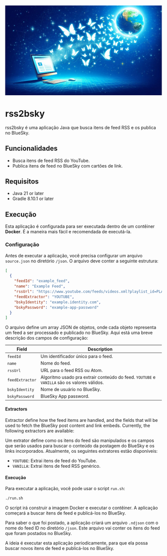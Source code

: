 ![img.png](img.png)

# rss2bsky

rss2bsky é uma aplicação Java que busca itens de feed RSS e os publica no BlueSky.

## Funcionalidades

- Busca itens de feed RSS do YouTube.
- Publica itens de feed no BlueSky com cartões de link.

## Requisitos

- Java 21 or later
- Gradle 8.10.1 or later

## Execução

Esta aplicação é configurada para ser executada dentro de um contêiner **Docker**. É a maneira mais fácil e recomendada de executá-la.

### Configuração

Antes de executar a aplicação, você precisa configurar um arquivo `source.json` no diretório `/json`.
O arquivo deve conter a seguinte estrutura:

```json
[
  {
    "feedId": "example_feed",
    "name": "Example Feed",
    "rssUrl": "https://www.youtube.com/feeds/videos.xml?playlist_id=PLAYLIST_ID",
    "feedExtractor": "YOUTUBE",
    "bskyIdentity": "example.identity.com",
    "bskyPassword": "example-app-password"
  }
]
```

O arquivo define um array JSON de objetos, onde cada objeto representa um feed a ser processado e publicado no BlueSky.
Aqui está uma breve descrição dos campos de configuração:

| Field          | Description                                                                                 |
|----------------|---------------------------------------------------------------------------------------------|
| `feedId`       | Um identificador único para o feed.                                                         |
| `name`         | Nome do feed.                                                                               |
| `rssUrl`       | URL para o feed RSS ou Atom.                                                                |
| `feedExtractor`| Algoritmo usado pra extrair conteúdo do feed. `YOUTUBE` e `VANILLA` são os valores válidos. |
| `bskyIdentity` | Nome de usuário no BlueSky.                                                                 |
| `bskyPassword` | BlueSky App password.                                                                       |

#### Extractors

Extractor define how the feed items are handled, and the fields that will be used to fetch the BlueSky post
content and link embeds. Currently, the following extractors are available:

Um extrator define como os itens do feed são manipulados e os campos que serão usados para buscar o conteúdo da postagem
do BlueSky e os links incorporados. Atualmente, os seguintes extratores estão disponíveis:

- `YOUTUBE`: Extrai itens de feed do YouTube.
- `VANILLA`: Extrai itens de feed RSS genérico.

#### Execução

Para executar a aplicação, você pode usar o script `run.sh`:

```bash
./run.sh
```

O script irá construir a imagem Docker e executar o contêiner. A aplicação começará a buscar itens de feed
e publicá-los no BlueSky.

Para saber o que foi postado, a aplicação criará um arquivo `.ndjson` com o nome do feed ID no diretório `/json`.
Este arquivo vai conter os itens do feed que foram postados no BlueSky.

A ideia é executar esta aplicação periodicamente, para que ela possa buscar novos itens de feed e publicá-los no BlueSky.

